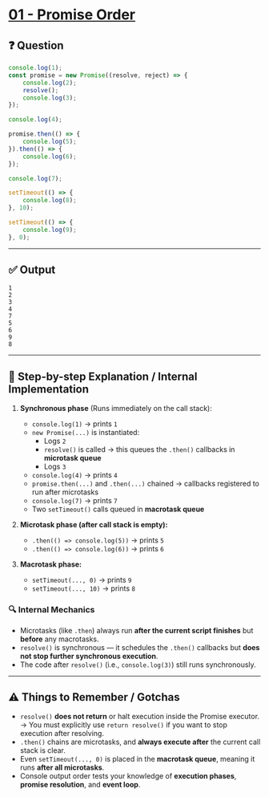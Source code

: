 # [01 - Promise Order](https://bigfrontend.dev/quiz/1-promise-order)

## ❓ Question

```js
console.log(1);
const promise = new Promise((resolve, reject) => {
    console.log(2);
    resolve();
    console.log(3); 
});

console.log(4);

promise.then(() => {
    console.log(5);
}).then(() => {
    console.log(6);
});

console.log(7);

setTimeout(() => {
    console.log(8);
}, 10);

setTimeout(() => {
    console.log(9);
}, 0);
```

---

## ✅ Output

```
1
2
3
4
7
5
6
9
8
```

---

## 🧠 Step-by-step Explanation / Internal Implementation

1. **Synchronous phase** (Runs immediately on the call stack):
   - `console.log(1)` → prints `1`
   - `new Promise(...)` is instantiated:
     - Logs `2`
     - `resolve()` is called → this queues the `.then()` callbacks in **microtask queue**
     - Logs `3`
   - `console.log(4)` → prints `4`
   - `promise.then(...)` and `.then(...)` chained → callbacks registered to run after microtasks
   - `console.log(7)` → prints `7`
   - Two `setTimeout()` calls queued in **macrotask queue**

2. **Microtask phase (after call stack is empty):**
   - `.then(() => console.log(5))` → prints `5`
   - `.then(() => console.log(6))` → prints `6`

3. **Macrotask phase:**
   - `setTimeout(..., 0)` → prints `9`
   - `setTimeout(..., 10)` → prints `8`

### 🔍 Internal Mechanics

- Microtasks (like `.then`) always run **after the current script finishes** but **before** any macrotasks.
- `resolve()` is synchronous — it schedules the `.then()` callbacks but **does not stop further synchronous execution**.
- The code after `resolve()` (i.e., `console.log(3)`) still runs synchronously.

---

## ⚠️ Things to Remember / Gotchas

- `resolve()` **does not return** or halt execution inside the Promise executor.
  → You must explicitly use `return resolve()` if you want to stop execution after resolving.
- `.then()` chains are microtasks, and **always execute after** the current call stack is clear.
- Even `setTimeout(..., 0)` is placed in the **macrotask queue**, meaning it runs **after all microtasks**.
- Console output order tests your knowledge of **execution phases**, **promise resolution**, and **event loop**.